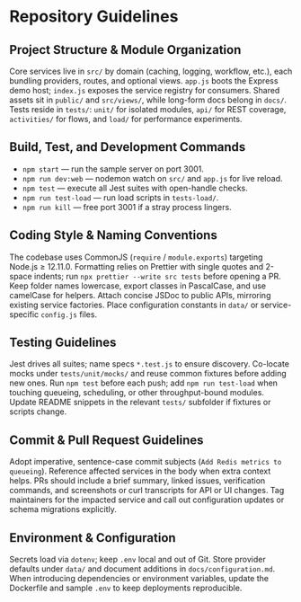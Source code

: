 # Repository Guidelines

## Project Structure & Module Organization
Core services live in `src/` by domain (caching, logging, workflow, etc.), each bundling providers, routes, and optional views. `app.js` boots the Express demo host; `index.js` exposes the service registry for consumers. Shared assets sit in `public/` and `src/views/`, while long-form docs belong in `docs/`. Tests reside in `tests/`: `unit/` for isolated modules, `api/` for REST coverage, `activities/` for flows, and `load/` for performance experiments.

## Build, Test, and Development Commands
- `npm start` — run the sample server on port 3001.
- `npm run dev:web` — nodemon watch on `src/` and `app.js` for live reload.
- `npm test` — execute all Jest suites with open-handle checks.
- `npm run test-load` — run load scripts in `tests-load/`.
- `npm run kill` — free port 3001 if a stray process lingers.

## Coding Style & Naming Conventions
The codebase uses CommonJS (`require` / `module.exports`) targeting Node.js ≥ 12.11.0. Formatting relies on Prettier with single quotes and 2-space indents; run `npx prettier --write src tests` before opening a PR. Keep folder names lowercase, export classes in PascalCase, and use camelCase for helpers. Attach concise JSDoc to public APIs, mirroring existing service factories. Place configuration constants in `data/` or service-specific `config.js` files.

## Testing Guidelines
Jest drives all suites; name specs `*.test.js` to ensure discovery. Co-locate mocks under `tests/unit/mocks/` and reuse common fixtures before adding new ones. Run `npm test` before each push; add `npm run test-load` when touching queueing, scheduling, or other throughput-bound modules. Update README snippets in the relevant `tests/` subfolder if fixtures or scripts change.

## Commit & Pull Request Guidelines
Adopt imperative, sentence-case commit subjects (`Add Redis metrics to queueing`). Reference affected services in the body when extra context helps. PRs should include a brief summary, linked issues, verification commands, and screenshots or curl transcripts for API or UI changes. Tag maintainers for the impacted service and call out configuration updates or schema migrations explicitly.

## Environment & Configuration
Secrets load via `dotenv`; keep `.env` local and out of Git. Store provider defaults under `data/` and document additions in `docs/configuration.md`. When introducing dependencies or environment variables, update the Dockerfile and sample `.env` to keep deployments reproducible.
